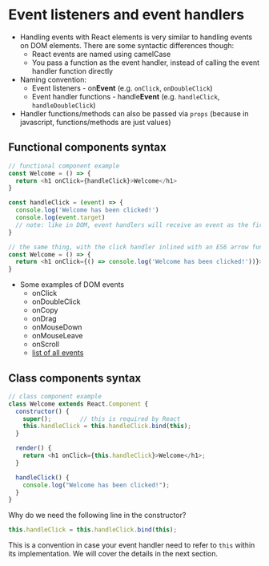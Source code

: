 # Event listeners and event handlers

* Handling events with React elements is very similar to handling events on DOM elements. There are some syntactic differences though:
  * React events are named using camelCase
  * You pass a function as the event handler, instead of calling the event handler function directly
* Naming convention:
  * Event listeners - on**Event** \(e.g. `onClick`, `onDoubleClick`\)
  * Event handler functions - handle**Event** \(e.g. `handleClick`, `handleDoubleClick`\)
* Handler functions/methods can also be passed via `props` \(because in javascript, functions/methods are just values\)

## Functional components syntax

```javascript
// functional component example
const Welcome = () => {
  return <h1 onClick={handleClick}>Welcome</h1>
}

const handleClick = (event) => {
  console.log('Welcome has been clicked!') 
  console.log(event.target) 
  // note: like in DOM, event handlers will receive an event as the first parameter
}

// the same thing, with the click handler inlined with an ES6 arrow function
const Welcome = () => {
  return <h1 onClick={() => console.log('Welcome has been clicked!'))}>Welcome</h1>
}
```

* Some examples of DOM events
  * onClick
  * onDoubleClick
  * onCopy
  * onDrag
  * onMouseDown
  * onMouseLeave
  * onScroll
  * [list of all events](https://reactjs.org/docs/events.html)

## Class components syntax

```javascript
// class component example
class Welcome extends React.Component {
  constructor() {
    super();        // this is required by React
    this.handleClick = this.handleClick.bind(this);
  }

  render() {
    return <h1 onClick={this.handleClick}>Welcome</h1>;
  }

  handleClick() {
    console.log("Welcome has been clicked!");
  }
}
```

Why do we need the following line in the constructor?

```javascript
this.handleClick = this.handleClick.bind(this);
```

This is a convention in case your event handler need to refer to `this` within its implementation. We will cover the details in the next section.